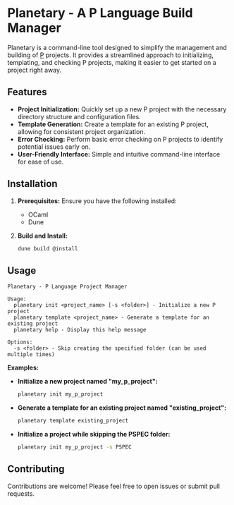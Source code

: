 # Planetary - A P Language Build Manager

Planetary is a command-line tool designed to simplify the management and building of [P](https://github.com/p-org/P) projects. It provides a streamlined approach to initializing, templating, and checking P projects, making it easier to get started on a project right away.

## Features

* **Project Initialization:** Quickly set up a new P project with the necessary directory structure and configuration files.
* **Template Generation:** Create a template for an existing P project, allowing for consistent project organization.
* **Error Checking:** Perform basic error checking on P projects to identify potential issues early on.
* **User-Friendly Interface:** Simple and intuitive command-line interface for ease of use.

## Installation

1. **Prerequisites:** Ensure you have the following installed:
   * OCaml
   * Dune
  
2. **Build and Install:**
   
   ```bash
   dune build @install
   ```

## Usage

```
Planetary - P Language Project Manager

Usage:
  planetary init <project_name> [-s <folder>] - Initialize a new P project
  planetary template <project_name> - Generate a template for an existing project
  planetary help - Display this help message

Options:
  -s <folder> - Skip creating the specified folder (can be used multiple times)
```

**Examples:**

* **Initialize a new project named "my_p_project":**
  ```bash
  planetary init my_p_project
  ```

* **Generate a template for an existing project named "existing_project":**
  ```bash
  planetary template existing_project
  ```

* **Initialize a project while skipping the PSPEC folder:**
  ```bash
  planetary init my_p_project -s PSPEC
  ```

## Contributing

Contributions are welcome! Please feel free to open issues or submit pull requests.

